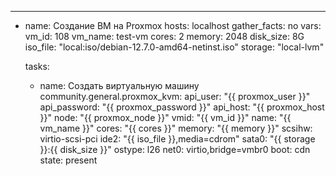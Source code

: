 ---
- name: Создание ВМ на Proxmox
  hosts: localhost
  gather_facts: no
  vars:
    vm_id: 108
    vm_name: test-vm
    cores: 2
    memory: 2048
    disk_size: 8G
    iso_file: "local:iso/debian-12.7.0-amd64-netinst.iso"
    storage: "local-lvm"

  tasks:
    - name: Создать виртуальную машину
      community.general.proxmox_kvm:
        api_user: "{{ proxmox_user }}"
        api_password: "{{ proxmox_password }}"
        api_host: "{{ proxmox_host }}"
        node: "{{ proxmox_node }}"
        vmid: "{{ vm_id }}"
        name: "{{ vm_name }}"
        cores: "{{ cores }}"
        memory: "{{ memory }}"
        scsihw: virtio-scsi-pci
        ide2: "{{ iso_file }},media=cdrom"
        sata0: "{{ storage }}:{{ disk_size }}"
        ostype: l26
        net0: virtio,bridge=vmbr0
        boot: cdn
        state: present
